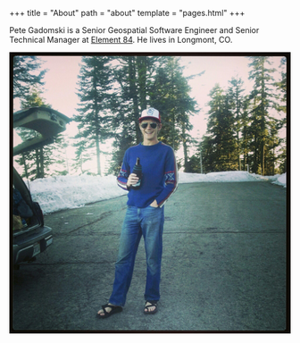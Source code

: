 +++
title = "About"
path = "about"
template = "pages.html"
+++

Pete Gadomski is a Senior Geospatial Software Engineer and Senior Technical Manager at [Element 84](https://www.element84.com/).
He lives in Longmont, CO.

![Pete Gadomski](/img/ashland.jpg)
